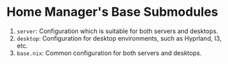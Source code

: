 # Home Manager's Base Submodules

1. `server`: Configuration which is suitable for both servers and desktops.
1. `desktop`: Configuration for desktop environments, such as Hyprland, I3, etc.
1. `base.nix`: Common configuration for both servers and desktops.

